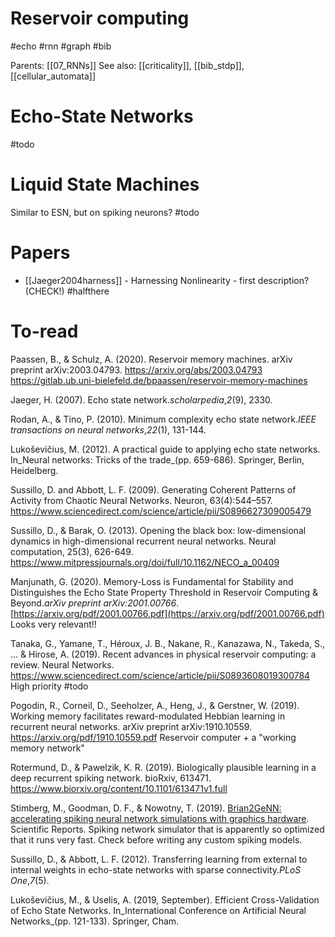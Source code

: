 # Reservoir computing

#echo #rnn #graph #bib

Parents: [[07_RNNs]]
See also: [[criticality]], [[bib_stdp]], [[cellular_automata]]

# Echo-State Networks

#todo

# Liquid State Machines

Similar to ESN, but on spiking neurons? #todo

# Papers

* [[Jaeger2004harness]] - Harnessing Nonlinearity - first description? (CHECK!) #halfthere

# To-read

Paassen, B., & Schulz, A. (2020). Reservoir memory machines. arXiv preprint arXiv:2003.04793.
https://arxiv.org/abs/2003.04793
https://gitlab.ub.uni-bielefeld.de/bpaassen/reservoir-memory-machines

Jaeger, H. (2007). Echo state network._scholarpedia_,_2_(9), 2330.

Rodan, A., & Tino, P. (2010). Minimum complexity echo state network._IEEE transactions on neural networks_,_22_(1), 131-144.

Lukoševičius, M. (2012). A practical guide to applying echo state networks. In_Neural networks: Tricks of the trade_(pp. 659-686). Springer, Berlin, Heidelberg.

Sussillo, D. and Abbott, L. F. (2009). Generating Coherent Patterns of Activity from Chaotic Neural Networks. Neuron, 63(4):544–557.
https://www.sciencedirect.com/science/article/pii/S0896627309005479

Sussillo, D., & Barak, O. (2013). Opening the black box: low-dimensional dynamics in high-dimensional recurrent neural networks. Neural computation, 25(3), 626-649.
https://www.mitpressjournals.org/doi/full/10.1162/NECO_a_00409

Manjunath, G. (2020). Memory-Loss is Fundamental for Stability and Distinguishes the Echo State Property Threshold in Reservoir Computing & Beyond._arXiv preprint arXiv:2001.00766_.
[https://arxiv.org/pdf/2001.00766.pdf](https://arxiv.org/pdf/2001.00766.pdf)
Looks very relevant!!

Tanaka, G., Yamane, T., Héroux, J. B., Nakane, R., Kanazawa, N., Takeda, S., ... & Hirose, A. (2019). Recent advances in physical reservoir computing: a review. Neural Networks.
https://www.sciencedirect.com/science/article/pii/S0893608019300784
High priority #todo

Pogodin, R., Corneil, D., Seeholzer, A., Heng, J., & Gerstner, W. (2019). Working memory facilitates reward-modulated Hebbian learning in recurrent neural networks. arXiv preprint arXiv:1910.10559. 
https://arxiv.org/pdf/1910.10559.pdf 
Reservoir computer + a "working memory network"

Rotermund, D., & Pawelzik, K. R. (2019). Biologically plausible learning in a deep recurrent spiking network. bioRxiv, 613471.
https://www.biorxiv.org/content/10.1101/613471v1.full

Stimberg, M., Goodman, D. F., & Nowotny, T. (2019). [Brian2GeNN: accelerating spiking neural network simulations with graphics hardware](https://www.nature.com/articles/s41598-019-54957-7). Scientific Reports.
Spiking network simulator that is apparently so optimized that it runs very fast. Check before writing any custom spiking models.

Sussillo, D., & Abbott, L. F. (2012). Transferring learning from external to internal weights in echo-state networks with sparse connectivity._PLoS One_,_7_(5).

Lukoševičius, M., & Uselis, A. (2019, September). Efficient Cross-Validation of Echo State Networks. In_International Conference on Artificial Neural Networks_(pp. 121-133). Springer, Cham.